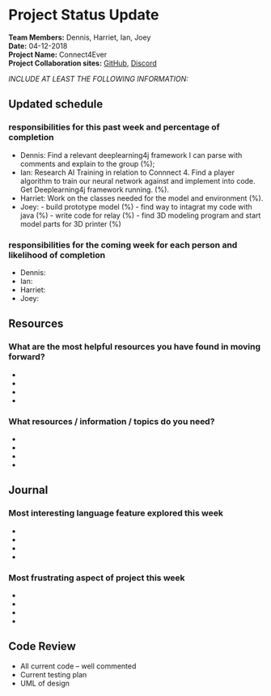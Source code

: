 # Project Status Update  
**Team Members:** Dennis, Harriet, Ian, Joey  
**Date:** 04-12-2018  
**Project Name:** Connect4Ever  
**Project Collaboration sites:** [GitHub](https://github.com/pseudodennis/connect4ever), [Discord](https://discord.gg/vPjCC7r)  

*INCLUDE AT LEAST THE FOLLOWING INFORMATION:*  
## Updated schedule  
### responsibilities for this past week and  percentage of completion
  - Dennis: Find a relevant deeplearning4j framework I can parse with comments and explain to the group (%);
  - Ian: Research AI Training in relation to Connnect 4. Find a player algorithm to train our neural network against and implement into code. Get Deeplearning4j framework running. (%).
  - Harriet: Work on the classes needed for the model and environment (%).
  - Joey: - build prototype model (%) - find way to intagrat my code with java (%) - write code for relay (%) - find 3D modeling program and start model parts for 3D printer (%)
  
### responsibilities for the coming week for each person and likelihood of completion
  - Dennis: 
  - Ian: 
  - Harriet: 
  - Joey: 





## Resources  
### What are the most helpful resources you have found in moving forward?  
  - 
  -  
  -  
  -  
### What resources / information / topics do you need?  
  - 
  -  
  -  
  -  

## Journal  
### Most interesting language feature explored this week  
  - 
  -  
  -  
  -  
### Most frustrating aspect of project this week  
  - 
  -  
  -  
  -  

## Code Review  
  - All current code – well commented  
  - Current testing plan  
  - UML of design  
